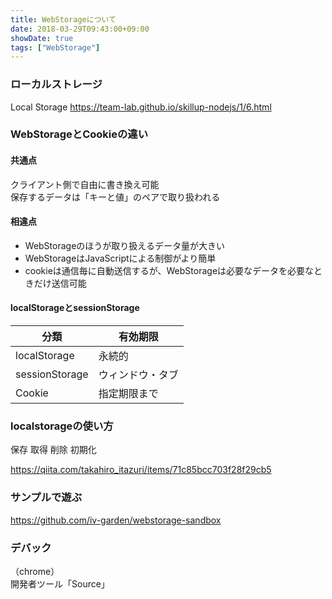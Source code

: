 ```yaml
---
title: WebStorageについて
date: 2018-03-29T09:43:00+09:00
showDate: true
tags: ["WebStorage"]
---
```


### ローカルストレージ
Local Storage
https://team-lab.github.io/skillup-nodejs/1/6.html  

### WebStorageとCookieの違い
#### 共通点
クライアント側で自由に書き換え可能  
保存するデータは「キーと値」のペアで取り扱われる  

#### 相違点
- WebStorageのほうが取り扱えるデータ量が大きい
- WebStorageはJavaScriptによる制御がより簡単
- cookieは通信毎に自動送信するが、WebStorageは必要なデータを必要なときだけ送信可能

#### localStorageとsessionStorage
| 分類 | 有効期限 |
|---|---|
| localStorage | 永続的 |
| sessionStorage | ウィンドウ・タブ |
| Cookie | 指定期限まで |

### localstorageの使い方

保存
取得
削除
初期化

https://qiita.com/takahiro_itazuri/items/71c85bcc703f28f29cb5

### サンプルで遊ぶ
https://github.com/iv-garden/webstorage-sandbox

### デバック
（chrome）  
開発者ツール「Source」  
